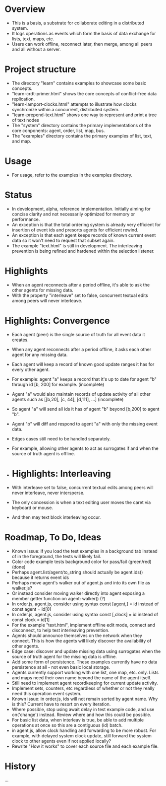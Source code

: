 
# Overview
- This is a basis, a substrate for collaborate editing in a distributed system.
- It logs operations as events which form the basis of data exchange for lists, text, maps, etc.
- Users can work offline, reconnect later, then merge, among all peers and all without a server.

# Project structure
- The directory "learn" contains examples to showcase some basic concepts.
- "learn-crdt-primer.html" shows the core concepts of conflict-free data replication.
- "learn-lamport-clocks.html" attempts to illustrate how clocks synchronize within a concurrent, distributed system.
- "learn-prepend-text.html" shows one way to represent and print a tree of text nodes
- The "system" directory contains the primary implementations of the core conponents: agent, order, list, map, bus.
- The "examples" directory contains the primary examples of list, text, and map.

# Usage
- For usage, refer to the examples in the examples directory.

# Status
- In development, alpha, reference implementation. Initially aiming for concise clarity and not necessarily optimized for memory or performance.
- An exception is that the total ordering system is already very efficient for insertion of event ids and presorts agents for efficient rewind.
- An exception is that each agent keeps records of known current event data so it won't need to request that subset again.
- The example "text.html" is still in development. The interleaving prevention is being refined and hardened within the selection listener.
  
# Highlights
- When an agent reconnects after a period offline, it's able to ask the other agents for missing data.
- With the property "interleave" set to false, concurrent textual edits among peers will never interleave.

# Highlights: Convergence
- Each agent (peer) is the single source of truth for all event data it creates.
- When any agent reconnects after a period offline, it asks each other agent for any missing data.
- Each agent will keep a record of known good update ranges it has for every other agent.
- For example: agent "a" keeps a record that it's up to date for agent "b" through id [b, 200] for example. (incomplete)
- Agent "a" would also maintain records of update activity of all other agents such as [[b,20], [c, 44], [d,111], ...] (incomplete)
- So agent "a" will send all ids it has of agent "b" beyond [b,200] to agent "b".
- Agent "b" will diff and respond to agent "a" with only the missing event data.
- Edges cases still need to be handled separately.
- For example, allowing other agents to act as surrogates if and when the source of truth agent is offline.

- # Highlights: Interleaving
- With interleave set to false, concurrent textual edits among peers will never interleave, never intersperse.
- The only concession is when a text editing user moves the caret via keyboard or mouse.
- And then may text block interleaving occur.

# Roadmap, To Do, Ideas
- Known issue: if you load the test examples in a background tab instead of in the foreground, the tests will likely fail.
- Color code example tests background color for pass/fail (green/red) (done)
- Perhaps agent.list/agent/to_string should actually be agent.ids() because it returns event ids
- Perhaps move agent's walker out of agent.js and into its own file as walker.js?
- Or instead consider moving walker directly into agent exposing a member getter function on agent: walker() (?)
- In order.js, agent.js, consider using syntax const [agent,] = id instead of const agent = id[0] 
- In order.js, agent.js, consider using syntax const [,clock] = id instead of const clock = id[1] 
- For the example "text.html", implement offline edit mode, connect and disconnect, to help test interleaving prevention.
- Agents should announce themselves on the network when they connect. This is how the agents will likely discover the availability of other agents.
- Edge case: discover and update missing data using surrogates when the source of truth agent for the missing data is offline.
- Add some form of persistence. These examples currently have no data persistence at all - not even basic local storage.
- Agents currently support working with one list, one map, etc. only. Lists and maps need their own name beyond the name of the agent itself.
- Still need to implement agent recordkeeping for current update activity.
- Implement sets, counters, etc regardless of whether or not they really need this operation event system.
- Known issue: in order.js, ids will not remain sorted by agent name. Why is this? Current have to resort on every iteration.
- Where possible, stop using await delay in test example code, and use on('change') instead. Review where and how this could be possible.
- For basic list data, when interleav is true, be able to add multiple operations at once so this are a contiguous (id) batch.
- in agent,js, allow clock handling and forwarding to be more robust. For example, with delayed system clock update, still forward the system clock to other agents even if not applied locally?
- Rewrite "How it works" to cover each source file and each example file.

# History
...
